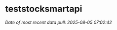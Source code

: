 
<!-- README.md is generated from README.Rmd. Please edit that file -->

# teststocksmartapi

*Date of most recent data pull: 2025-08-05 07:02:42*
